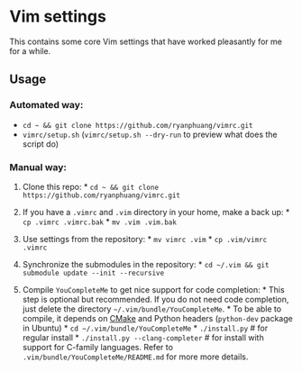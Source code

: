 # Vim settings
This contains some core Vim settings that have worked pleasantly for me for a while. 

## Usage
### Automated way:
  * `cd ~ && git clone https://github.com/ryanphuang/vimrc.git`
  * `vimrc/setup.sh` (`vimrc/setup.sh --dry-run` to preview what does the script do)

### Manual way:
  1. Clone this repo:
    * `cd ~ && git clone https://github.com/ryanphuang/vimrc.git`
  2. If you have a `.vimrc` and `.vim` directory in your home, make a back up:
    * `cp .vimrc .vimrc.bak`
    * `mv .vim .vim.bak`

  3. Use settings from the repository:
    * `mv vimrc .vim`
    * `cp .vim/vimrc .vimrc`

  4. Synchronize the submodules in the repository:
    * `cd ~/.vim && git submodule update --init --recursive`

  5. Compile `YouCompleteMe` to get nice support for code completion:
    * This step is optional but recommended. If you do not need code completion, 
      just delete the directory `~/.vim/bundle/YouCompleteMe`.
    * To be able to compile, it depends on [CMake](https://cmake.org) and Python headers (`python-dev` package in Ubuntu)
    * `cd ~/.vim/bundle/YouCompleteMe`
    * `./install.py` # for regular install
    * `./install.py --clang-completer` # for install with support for C-family languages. Refer to `.vim/bundle/YouCompleteMe/README.md` for more more details. 
